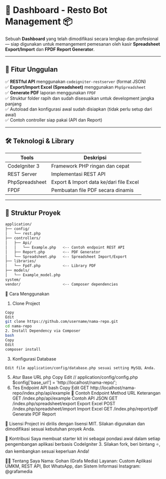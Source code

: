 # 🚀 Dashboard - Resto Bot Management  📦

Sebuah **Dashboard** yang telah dimodifikasi secara lengkap dan profesional — siap digunakan untuk memangement pemesanan oleh kasir **Spreadsheet Export/Import** dan **FPDF Report Generator**.

---

## 🎯 Fitur Unggulan

✅ **RESTful API** menggunakan `codeigniter-restserver` (format JSON)  
✅ **Export/Import Excel (Spreadsheet)** menggunakan `PhpSpreadsheet`  
✅ **Generate PDF** laporan menggunakan `FPDF`  
✅ Struktur folder rapih dan sudah disesuaikan untuk development jangka panjang  
✅ Autoload dan konfigurasi awal sudah disiapkan (tidak perlu setup dari awal)  
✅ Contoh controller siap pakai (API dan Report)

---

## 🛠️ Teknologi & Library

| Tools           | Deskripsi                                      |
|----------------|------------------------------------------------|
| CodeIgniter 3   | Framework PHP ringan dan cepat                 |
| REST Server     | Implementasi REST API                          |
| PhpSpreadsheet  | Export & Import data ke/dari file Excel        |
| FPDF            | Pembuatan file PDF secara dinamis              |

---

## 📁 Struktur Proyek

```bash
application/
├── config/
│   └── rest.php
├── controllers/
│   ├── Api/
│   │   └── Example.php   <-- Contoh endpoint REST API
│   ├── Report.php        <-- PDF Generator
│   └── Spreadsheet.php   <-- Spreadsheet Import/Export
├── libraries/
│   └── Fpdf.php          <-- Library PDF
├── models/
│   └── Example_model.php
system/
vendor/                   <-- Composer dependencies
```

🚀 Cara Menggunakan
1. Clone Project
```bash
Copy
Edit
git clone https://github.com/username/nama-repo.git
cd nama-repo
2. Install Dependency via Composer
bash
Copy
Edit
composer install
```
3. Konfigurasi Database
```bash
Edit file application/config/database.php sesuai setting MySQL Anda.
```
5. Atur Base URL
php
Copy
Edit
// application/config/config.php
$config['base_url'] = 'http://localhost/nama-repo/';
6. Tes Endpoint API
bash
Copy
Edit
GET http://localhost/nama-repo/index.php/api/example
🧪 Contoh Endpoint
Method	URL	Keterangan
GET	/index.php/api/example	Contoh API JSON
GET	/index.php/spreadsheet/export	Export Excel
POST	/index.php/spreadsheet/import	Import Excel
GET	/index.php/report/pdf	Generate PDF Report

📄 Lisensi
Project ini dirilis dengan lisensi MIT. Silakan digunakan dan dimodifikasi sesuai kebutuhan proyek Anda.

🙌 Kontribusi
Saya membuat starter kit ini sebagai pondasi awal dalam setiap pengembangan aplikasi berbasis CodeIgniter 3.
Silakan fork, beri bintang ⭐, dan kembangkan sesuai keperluan Anda!

👨‍💻 Tentang Saya
Nama: Gohan (Grafa Media)
Layanan: Custom Aplikasi UMKM, REST API, Bot WhatsApp, dan Sistem Informasi
Instagram: @grafamedia
